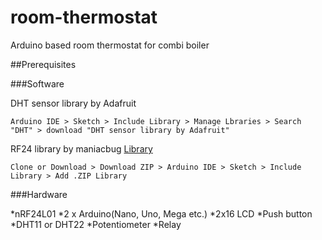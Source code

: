 # room-thermostat
Arduino based room thermostat for combi boiler

##Prerequisites

###Software

DHT sensor library by Adafruit
```
Arduino IDE > Sketch > Include Library > Manage Lbraries > Search "DHT" > download "DHT sensor library by Adafruit"
```
RF24 library by maniacbug
[Library](https://github.com/maniacbug/RF24)
```
Clone or Download > Download ZIP > Arduino IDE > Sketch > Include Library > Add .ZIP Library
```
###Hardware

*nRF24L01
*2 x Arduino(Nano, Uno, Mega etc.)
*2x16 LCD
*Push button
*DHT11 or DHT22
*Potentiometer
*Relay
